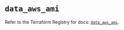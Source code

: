 # `data_aws_ami`

Refer to the Terraform Registry for docs: [`data_aws_ami`](https://registry.terraform.io/providers/hashicorp/aws/4.54.0/docs/data-sources/ami).
